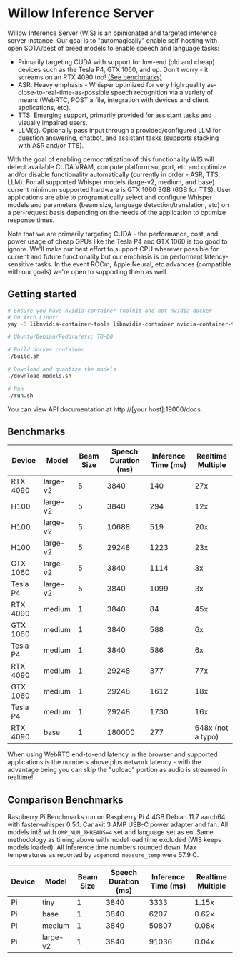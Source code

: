 # Willow Inference Server

Willow Inference Server (WIS) is an opinionated and targeted inference server instance. Our goal is to "automagically" enable self-hosting with open SOTA/best of breed models to enable speech and language tasks:

- Primarily targeting CUDA with support for low-end (old and cheap) devices such as the Tesla P4, GTX 1060, and up. Don't worry - it screams on an RTX 4090 too! [(See benchmarks)](#benchmarks)
- ASR. Heavy emphasis - Whisper optimized for very high quality as-close-to-real-time-as-possible speech recognition via a variety of means (WebRTC, POST a file, integration with devices and client applications, etc).
- TTS. Emerging support, primarily provided for assistant tasks and visually impaired users.
- LLM(s). Optionally pass input through a provided/configured LLM for question answering, chatbot, and assistant tasks (supports stacking with ASR and/or TTS).

With the goal of enabling democratization of this functionality WIS will detect available CUDA VRAM, compute platform support, etc and optimize and/or disable functionality automatically (currently in order - ASR, TTS, LLM). For all supported Whisper models (large-v2, medium, and base) current minimum supported hardware is GTX 1060 3GB (6GB for TTS). User applications are able to programatically select and configure Whisper models and parameters (beam size, language detection/translation, etc) on a per-request basis depending on the needs of the application to optimize response times.

Note that we are primarily targeting CUDA - the performance, cost, and power usage of cheap GPUs like the Tesla P4 and GTX 1060 is too good to ignore. We'll make our best effort to support CPU wherever possible for current and future functionality but our emphasis is on performant latency-sensitive tasks. In the event ROCm, Apple Neural, etc advances (compatible with our goals) we're open to supporting them as well.

## Getting started
```bash
# Ensure you have nvidia-container-toolkit and not nvidia-docker
# On Arch Linux:
yay -S libnvidia-container-tools libnvidia-container nvidia-container-toolkit

# Ubuntu/Debian/Fedora/etc: TO-DO

# Build docker container
./build.sh

# Download and quantize the models
./download_models.sh

# Run
./run.sh
```

You can view API documentation at http://[your host]:19000/docs

## Benchmarks

| Device   | Model    | Beam Size | Speech Duration (ms) | Inference Time (ms) | Realtime Multiple |
|----------|----------|-----------|----------------------|---------------------|-------------------|
| RTX 4090 | large-v2 | 5         | 3840                 | 140                 | 27x               |
| H100     | large-v2 | 5         | 3840                 | 294                 | 12x               |
| H100     | large-v2 | 5         | 10688                | 519                 | 20x               |
| H100     | large-v2 | 5         | 29248                | 1223                | 23x               |
| GTX 1060 | large-v2 | 5         | 3840                 | 1114                | 3x                |
| Tesla P4 | large-v2 | 5         | 3840                 | 1099                | 3x                |
| RTX 4090 | medium   | 1         | 3840                 | 84                  | 45x               |
| GTX 1060 | medium   | 1         | 3840                 | 588                 | 6x                |
| Tesla P4 | medium   | 1         | 3840                 | 586                 | 6x                |
| RTX 4090 | medium   | 1         | 29248                | 377                 | 77x               |
| GTX 1060 | medium   | 1         | 29248                | 1612                | 18x               |
| Tesla P4 | medium   | 1         | 29248                | 1730                | 16x               |
| RTX 4090 | base     | 1         | 180000               | 277                 | 648x (not a typo) |

When using WebRTC end-to-end latency in the browser and supported applications is the numbers above plus network latency - with the advantage being you can skip the "upload" portion as audio is streamed in realtime!

## Comparison Benchmarks

Raspberry Pi Benchmarks run on Raspberry Pi 4 4GB Debian 11.7 aarch64 with faster-whisper 0.5.1. Canakit 3 AMP USB-C power adapter and fan. All models int8 with ```OMP_NUM_THREADS=4``` set and language set as en. Same methodology as timing above with model load time excluded (WIS keeps models loaded). All inference time numbers rounded down. Max temperatures as reported by ```vcgencmd measure_temp``` were 57.9 C.

| Device   | Model    | Beam Size | Speech Duration (ms) | Inference Time (ms) | Realtime Multiple |
|----------|----------|-----------|----------------------|---------------------|-------------------|
| Pi       | tiny     | 1         | 3840                 | 3333                | 1.15x             |
| Pi       | base     | 1         | 3840                 | 6207                | 0.62x             |
| Pi       | medium   | 1         | 3840                 | 50807               | 0.08x             |
| Pi       | large-v2 | 1         | 3840                 | 91036               | 0.04x             |

